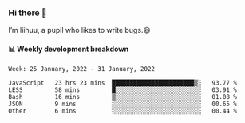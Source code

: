 ### Hi there 👋
I’m liihuu, a pupil who likes to write bugs.😄


#### 📊 Weekly development breakdown
<!--START_SECTION:waka-->
```text
Week: 25 January, 2022 - 31 January, 2022

JavaScript   23 hrs 23 mins  ███████████████████████▒░   93.77 % 
LESS         58 mins         █░░░░░░░░░░░░░░░░░░░░░░░░   03.91 % 
Bash         16 mins         ▒░░░░░░░░░░░░░░░░░░░░░░░░   01.08 % 
JSON         9 mins          ░░░░░░░░░░░░░░░░░░░░░░░░░   00.65 % 
Other        6 mins          ░░░░░░░░░░░░░░░░░░░░░░░░░   00.44 % 
```
<!--END_SECTION:waka-->

<!--
**liihuu/liihuu** is a ✨ _special_ ✨ repository because its `README.md` (this file) appears on your GitHub profile.

Here are some ideas to get you started:

- 🔭 I’m currently working on ...
- 🌱 I’m currently learning ...
- 👯 I’m looking to collaborate on ...
- 🤔 I’m looking for help with ...
- 💬 Ask me about ...
- 📫 How to reach me: ...
- 😄 Pronouns: ...
- ⚡ Fun fact: ...
-->
